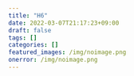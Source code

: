 ```yaml
---
title: "H6"
date: 2022-03-07T21:17:23+09:00
draft: false
tags: []
categories: []
featured_images: /img/noimage.png
onerror: /img/noimage.png
---
```


